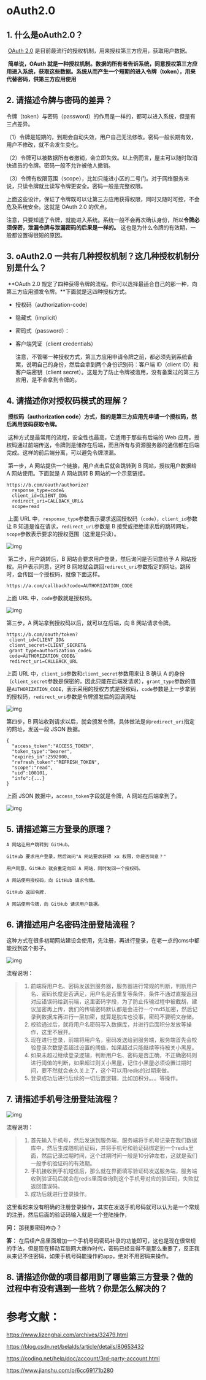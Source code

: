 # oAuth2.0

## 1. 什么是oAuth2.0？

​		[OAuth 2.0](http://www.ruanyifeng.com/blog/2014/05/oauth_2_0.html) 是目前最流行的授权机制，用来授权第三方应用，获取用户数据。

​		**简单说，OAuth 就是一种授权机制。数据的所有者告诉系统，同意授权第三方应用进入系统，获取这些数据。系统从而产生一个短期的进入令牌（token），用来代替密码，供第三方应用使用**

## 2. 请描述令牌与密码的差异？

​		令牌（token）与密码（password）的作用是一样的，都可以进入系统，但是有三点差异。

​		（1）令牌是短期的，到期会自动失效，用户自己无法修改。密码一般长期有效，用户不修改，就不会发生变化。

​		（2）令牌可以被数据所有者撤销，会立即失效。以上例而言，屋主可以随时取消快递员的令牌。密码一般不允许被他人撤销。

​		（3）令牌有权限范围（scope），比如只能进小区的二号门。对于网络服务来说，只读令牌就比读写令牌更安全。密码一般是完整权限。

​		上面这些设计，保证了令牌既可以让第三方应用获得权限，同时又随时可控，不会危及系统安全。这就是 OAuth 2.0 的优点。

​		注意，只要知道了令牌，就能进入系统。系统一般不会再次确认身份，所以**令牌必须保密，泄漏令牌与泄漏密码的后果是一样的。** 这也是为什么令牌的有效期，一般都设置得很短的原因。

## 3. oAuth2.0 一共有几种授权机制？这几种授权机制分别是什么？

​		**OAuth 2.0 规定了四种获得令牌的流程。你可以选择最适合自己的那一种，向第三方应用颁发令牌。**下面就是这四种授权方式。

- 授权码（authorization-code）

- 隐藏式（implicit）

- 密码式（password）：

- 客户端凭证（client credentials）

  ​	注意，不管哪一种授权方式，第三方应用申请令牌之前，都必须先到系统备案，说明自己的身份，然后会拿到两个身份识别码：客户端 ID（client ID）和客户端密钥（client secret）。这是为了防止令牌被滥用，没有备案过的第三方应用，是不会拿到令牌的。

## 4. 请描述你对授权码模式的理解？

​		**授权码（authorization code）方式，指的是第三方应用先申请一个授权码，然后再用该码获取令牌。**

​		这种方式是最常用的流程，安全性也最高，它适用于那些有后端的 Web 应用。授权码通过前端传送，令牌则是储存在后端，而且所有与资源服务器的通信都在后端完成。这样的前后端分离，可以避免令牌泄漏。

​		第一步，A 网站提供一个链接，用户点击后就会跳转到 B 网站，授权用户数据给 A 网站使用。下面就是 A 网站跳转 B 网站的一个示意链接。

```
https://b.com/oauth/authorize?
  response_type=code&
  client_id=CLIENT_ID&
  redirect_uri=CALLBACK_URL&
  scope=read
```

​		上面 URL 中，`response_type`参数表示要求返回授权码（`code`），`client_id`参数让 B 知道是谁在请求，`redirect_uri`参数是 B 接受或拒绝请求后的跳转网址，`scope`参数表示要求的授权范围（这里是只读）。

![img](https://www.wangbase.com/blogimg/asset/201904/bg2019040902.jpg)

​		第二步，用户跳转后，B 网站会要求用户登录，然后询问是否同意给予 A 网站授权。用户表示同意，这时 B 网站就会跳回`redirect_uri`参数指定的网址。跳转时，会传回一个授权码，就像下面这样。

```
https://a.com/callback?code=AUTHORIZATION_CODE
```

上面 URL 中，`code`参数就是授权码。

![img](https://www.wangbase.com/blogimg/asset/201904/bg2019040907.jpg)

第三步，A 网站拿到授权码以后，就可以在后端，向 B 网站请求令牌。

```
https://b.com/oauth/token?
 client_id=CLIENT_ID&
 client_secret=CLIENT_SECRET&
 grant_type=authorization_code&
 code=AUTHORIZATION_CODE&
 redirect_uri=CALLBACK_URL
```

上面 URL 中，`client_id`参数和`client_secret`参数用来让 B 确认 A 的身份（`client_secret`参数是保密的，因此只能在后端发请求），`grant_type`参数的值是`AUTHORIZATION_CODE`，表示采用的授权方式是授权码，`code`参数是上一步拿到的授权码，`redirect_uri`参数是令牌颁发后的回调网址

![img](https://www.wangbase.com/blogimg/asset/201904/bg2019040904.jpg)

第四步，B 网站收到请求以后，就会颁发令牌。具体做法是向`redirect_uri`指定的网址，发送一段 JSON 数据。

```
{    
  "access_token":"ACCESS_TOKEN",
  "token_type":"bearer",
  "expires_in":2592000,
  "refresh_token":"REFRESH_TOKEN",
  "scope":"read",
  "uid":100101,
  "info":{...}
}
```

上面 JSON 数据中，`access_token`字段就是令牌，A 网站在后端拿到了。

![img](https://www.wangbase.com/blogimg/asset/201904/bg2019040905.jpg)

## 5. 请描述第三方登录的原理？

```
A 网站让用户跳转到 GitHub。

GitHub 要求用户登录，然后询问"A 网站要求获得 xx 权限，你是否同意？"

用户同意，GitHub 就会重定向回 A 网站，同时发回一个授权码。

A 网站使用授权码，向 GitHub 请求令牌。

GitHub 返回令牌.

A 网站使用令牌，向 GitHub 请求用户数据。

```

## 6. 请描述用户名密码注册登陆流程？

​		这种方式在很多初期网站建设会使用，先注册，再进行登录，在老一点的cms中都能找到这个影子。

![img](https://user-gold-cdn.xitu.io/2019/6/19/16b6fb346d2dfe19)

流程说明：

> 1. 前端将用户名、密码发送到服务器，服务器进行常规的判断，判断用户名、密码长度是否满足，用户名是否重复等条件，条件不通过直接返回对应错误码给到前端，这里密码字段，为了防止传输过程中被截胡，建议加密再上传，我们的传输密码默认都是会进行一个md5加密，然后记录到数据库再进行一层加密，就算是脱库也没事，密码不要明文存储。
> 2. 校验通过后，就将用户名密码写入数据库，并进行后面积分发放等操作，这里不展开。
> 3. 现在进行登录，前端将用户名，密码发送给到服务端，服务端首先会校验登录次数是否超过设置的阈值，如果超过只能继续等待被关小黑屋。
> 4. 如果未超过继续登录逻辑，判断用户名、密码是否正确，不正确密码则进行阈值的判断，如果超过则关小黑屋，记住小黑屋必须设置过期时间，要不然就会永久关上了，这个可以用redis的过期来做。
> 5. 登录成功后进行后续的一切后置逻辑，比如加积分。。。等操作。

## 7. 请描述手机号注册登陆流程？

![img](https://user-gold-cdn.xitu.io/2019/6/19/16b6fb36d7bacb06)

流程说明：



> 1. 首先输入手机号，然后发送到服务端，服务端将手机号记录在我们数据库中，然后生成随机验证码，并将手机号和验证码绑定到一个redis里面，然后记录过期时间，这个过期时间一般是10分钟左右，这就是我们一般手机验证码的有效期。
> 2. 手机接收到手机短信后，那么就在界面填写验证码发送服务端，服务端收到验证码后就会在redis里面查询到这个手机号对应的验证码，失败就返回错误码。
> 3. 成功后就进行登录操作。

​		这里看起来没有明确的注册登录操作，其实在发送手机号码就可以认为是一个常规的注册，然后后面的验证码输入就是一个登陆操作，

**问：** 那我要密码咋办？

**答：** 在后续产品里面增加一个手机号码密码补录的功能即可，这也是现在很常规的手法，但是现在移动互联网大爆炸时代，密码已经显得不是那么重要了，反正我从来记不住密码，如果手机号码能操作的app，绝对不用密码来操作。

## 8. 请描述你做的项目都用到了哪些第三方登录？做的过程中有没有遇到一些坑？你是怎么解决的？

# 参考文献：

https://www.lizenghai.com/archives/32479.html

https://blog.csdn.net/belalds/article/details/80653432

https://coding.net/help/doc/account/3rd-party-account.html

https://www.jianshu.com/p/6cc69171b280
